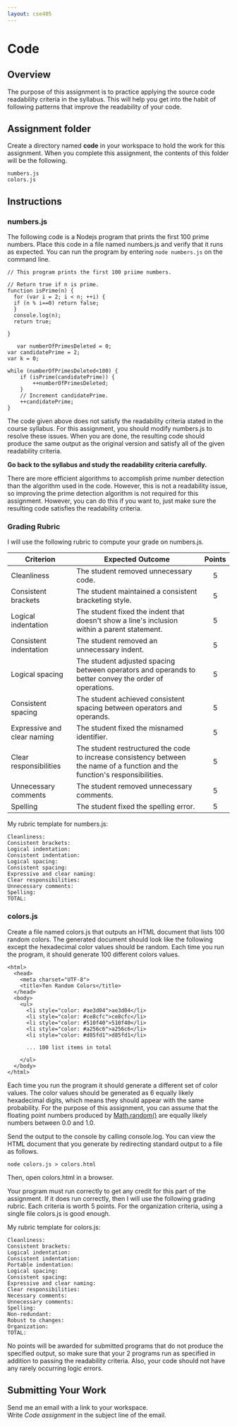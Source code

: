 ```yaml
---
layout: cse405
---
```


# Code

## Overview

The purpose of this assignment is to practice applying the source code readability criteria in the syllabus. This will help you get into the habit of following patterns that improve the readability of your code.

## Assignment folder

Create a directory named __code__ in your workspace to hold the work for this assignment. 
When you complete this assignment, the contents of this folder will be the following.

    numbers.js
    colors.js

## Instructions

### numbers.js

The following code is a Nodejs program that prints the first 100 prime numbers. Place this code in a file named numbers.js and verify that it runs as expected.  You can run the program by entering ```node numbers.js``` on the command line.

~~~~
// This program prints the first 100 priime numbers.

// Return true if n is prime.
function isPrime(n) {
  for (var i = 2; i < n; ++i) {
  if (n % i==0) return false;
  }
  console.log(n);
  return true;

}

   var numberOfPrimesDeleted = 0;
var candidatePrime = 2;
var k = 0;

while (numberOfPrimesDeleted<100) {
	if (isPrime(candidatePrime)) {
		++numberOfPrimesDeleted;
	}
	// Increment candidatePrime.
	++candidatePrime;
}
~~~~

The code given above does not satisfy the readability criteria stated in the course syllabus. For this assignment, you should modify numbers.js to resolve these issues. When you are done, the resulting code should produce the same output as the original version and satisfy all of the given readability criteria.

__Go back to the syllabus and study the readability criteria carefully.__

There are more efficient algorithms to accomplish prime number detection than the algorithm used in the code. However, this is not a readability issue, so improving the prime detection algorithm is not required for this assignment. However, you can do this if you want to, just make sure the resulting code satisfies the readability criteria.

### Grading Rubric

I will use the following rubric to compute your grade on numbers.js.

| Criterion                   | Expected Outcome                      | Points |
|-----------------------------|---------------------------------------|:-------:|
| Cleanliness                 | The student removed unnecessary code. | 5 |
| Consistent brackets         | The student maintained a consistent bracketing style. | 5 |
| Logical indentation         | The student fixed the indent that doesn't show a line's inclusion within a parent statement. | 5 |
| Consistent indentation      | The student removed an unnecessary indent. | 5 |
| Logical spacing             | The student adjusted spacing between operators and operands to better convey the order of operations. | 5 |
| Consistent spacing          | The student achieved consistent spacing between operators and operands. | 5 |
| Expressive and clear naming | The student fixed the misnamed identifier. | 5 |
| Clear responsibilities      | The student restructured the code to increase consistency between the name of a function and the function's responsibilities. | 5 |
| Unnecessary comments        | The student removed unnecessary comments. | 5 |
| Spelling                    | The student fixed the spelling error. | 5 |

My rubric template for numbers.js:

~~~~
Cleanliness: 
Consistent brackets: 
Logical indentation: 
Consistent indentation: 
Logical spacing:
Consistent spacing:
Expressive and clear naming:
Clear responsibilities:
Unnecessary comments:
Spelling:
TOTAL:
~~~~

### colors.js

Create a file named colors.js that outputs an HTML document 
that lists 100 random colors.  The generated document should look like
the following except the hexadecimal color values should be random.
Each time you run the program, it should generate 100 different colors values.

~~~
<html>
  <head>
    <meta charset="UTF-8">
    <title>Ten Random Colors</title>
  </head>
  <body>
    <ul>
      <li style="color: #ae3d04">ae3d04</li>
      <li style="color: #ce8cfc">ce8cfc</li>
      <li style="color: #510f40">510f40</li>
      <li style="color: #a256c6">a256c6</li>
      <li style="color: #d85fd1">d85fd1</li>

      ... 100 list items in total

    </ul>
  </body>
</html>
~~~

Each time you run the program it should generate a different
set of color values.  The color values should be generated as 
6 equally likely hexadecimal digits, which means they should 
appear with the same probability.
For the purpose of this assignment, you can assume that the floating point
numbers produced by [Math.random()](https://developer.mozilla.org/en-US/docs/Web/JavaScript/Reference/Global_Objects/Math/random) 
are equally likely numbers between 0.0 and 1.0.

Send the output to the console by calling console.log.  You can view the HTML
document that you generate by redirecting standard output to a file as follows.

    node colors.js > colors.html

Then, open colors.html in a browser.

Your program must run correctly to get any credit for this part of the assignment.
If it does run correctly, then I will use the following grading rubric.
Each criteria is worth 5 points.
For the organization criteria, using a single file colors.js is good enough.

My rubric template for colors.js:

~~~~
Cleanliness: 
Consistent brackets:
Logical indentation: 
Consistent indentation: 
Portable indentation: 
Logical spacing:
Consistent spacing:
Expressive and clear naming:
Clear responsibilities:
Necessary comments:
Unnecessary comments:
Spelling:
Non-redundant:
Robust to changes:
Organization:
TOTAL:
~~~~

No points will be awarded for submitted programs that do not produce the specified output, so make sure that your 2 programs run as specified in addition to passing the readability criteria. Also, your code should not have any rarely occurring logic errors.

## Submitting Your Work

Send me an email with a link to your workspace.  
Write _Code assignment_ in the subject line of the email.

